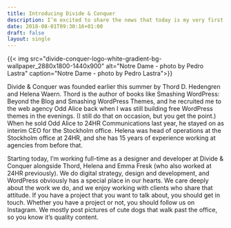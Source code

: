 ```yaml
---
title: Introducing Divide & Conquer
description: I’m excited to share the news that today is my very first day at the digital agency Divide & Conquer, based in Stockholm.
date: 2018-08-01T09:30:16+01:00
draft: false
layout: single
---
```


{{< img src="divide-conquer-logo-white-gradient-bg-wallpaper_2880x1800-1440x900" alt="Notre Dame - photo by Pedro Lastra" caption="Notre Dame - photo by Pedro Lastra">}}

Divide & Conquer was founded earlier this summer by Thord D. Hedengren and Helena Waern. Thord is the author of books like Smashing WordPress: Beyond the Blog and Smashing WordPress Themes, and he recruited me to the web agency Odd Alice back when I was still building free WordPress themes in the evenings. (I still do that on occasion, but you get the point.) When he sold Odd Alice to 24HR Communications last year, he stayed on as interim CEO for the Stockholm office. Helena was head of operations at the Stockholm office at 24HR, and she has 15 years of experience working at agencies from before that.

Starting today, I’m working full-time as a designer and developer at Divide & Conquer alongside Thord, Helena and Emma Fresk (who also worked at 24HR previously). We do digital strategy, design and development, and WordPress obviously has a special place in our hearts. We care deeply about the work we do, and we enjoy working with clients who share that attitude. If you have a project that you want to talk about, you should get in touch. Whether you have a project or not, you should follow us on Instagram. We mostly post pictures of cute dogs that walk past the office, so you know it’s quality content.
